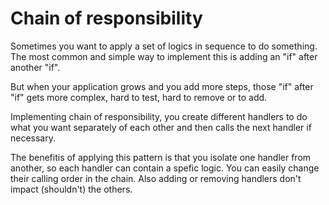 # Chain of responsibility

Sometimes you want to apply a set of logics in sequence to do something. The most common and simple way to implement this is adding an "if" after another "if".

But when your application grows and you add more steps, those "if" after "if" gets more complex, hard to test, hard to remove or to add.

Implementing chain of responsibility, you create different handlers to do what you want separately of each other and then calls the next handler if necessary.

The benefitis of applying this pattern is that you isolate one handler from another, so each handler can contain a spefic logic. You can easily change their calling order in the chain. Also adding or removing handlers don't impact (shouldn't) the others. 
